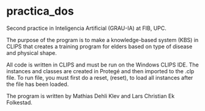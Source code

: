 # practica_dos
Second practice in Inteligencia Artificial (GRAU-IA) at FIB, UPC.

The purpose of the program is to make a knowledge-based system (KBS) in CLIPS that creates a training program for elders based on type of disease and physical shape. 

All code is written in CLIPS and must be run on the Windows CLIPS IDE. The instances and classes are created in Protegé and then imported to the .clp file. To run file, you must first do a reset, (reset), to load all instances after the file has been loaded.  

The program is written by Mathias Dehli Klev and Lars Christian Ek Folkestad. 

